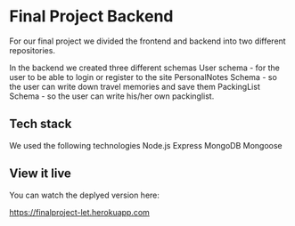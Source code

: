 # Final Project Backend
For our final project we divided the frontend and backend into two different repositories. 

In the backend we created three different schemas
 User schema - for the user to be able to login or register to the site
 PersonalNotes Schema - so the user can write down travel memories and save them
 PackingList Schema - so the user can write his/her own packinglist. 


## Tech stack
We used the following technologies
  Node.js
  Express
  MongoDB
  Mongoose

## View it live
You can watch the deplyed version here: 

https://finalproject-let.herokuapp.com
